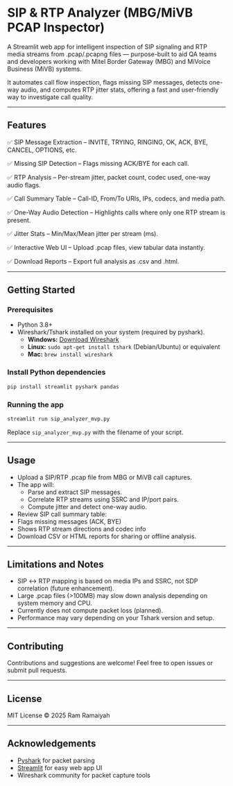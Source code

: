 # SIP & RTP Analyzer (MBG/MiVB PCAP Inspector)

A Streamlit web app for intelligent inspection of SIP signaling and RTP media streams from .pcap/.pcapng files — purpose-built to aid QA teams and developers working with Mitel Border Gateway (MBG) and MiVoice Business (MiVB) systems.

It automates call flow inspection, flags missing SIP messages, detects one-way audio, and computes RTP jitter stats, offering a fast and user-friendly way to investigate call quality.

---

## Features

✅ SIP Message Extraction – INVITE, TRYING, RINGING, OK, ACK, BYE, CANCEL, OPTIONS, etc.

✅ Missing SIP Detection – Flags missing ACK/BYE for each call.

✅ RTP Analysis – Per-stream jitter, packet count, codec used, one-way audio flags.

✅ Call Summary Table – Call-ID, From/To URIs, IPs, codecs, and media path.

✅ One-Way Audio Detection – Highlights calls where only one RTP stream is present.

✅ Jitter Stats – Min/Max/Mean jitter per stream (ms).

✅ Interactive Web UI – Upload .pcap files, view tabular data instantly.

✅ Download Reports – Export full analysis as .csv and .html.

---

## Getting Started

### Prerequisites

- Python 3.8+
- Wireshark/Tshark installed on your system (required by pyshark).  
  - **Windows:** [Download Wireshark](https://www.wireshark.org/download.html)  
  - **Linux:** `sudo apt-get install tshark` (Debian/Ubuntu) or equivalent  
  - **Mac:** `brew install wireshark`

### Install Python dependencies

```bash
pip install streamlit pyshark pandas
```

### Running the app

```bash
streamlit run sip_analyzer_mvp.py
```

Replace `sip_analyzer_mvp.py` with the filename of your script.

---

## Usage

* Upload a SIP/RTP .pcap file from MBG or MiVB call captures.
* The app will:
  * Parse and extract SIP messages.
  * Correlate RTP streams using SSRC and IP/port pairs.
  * Compute jitter and detect one-way audio.
* Review SIP call summary table:
* Flags missing messages (ACK, BYE)
* Shows RTP stream directions and codec info
* Download CSV or HTML reports for sharing or offline analysis.
---

## Limitations and Notes

* SIP ↔ RTP mapping is based on media IPs and SSRC, not SDP correlation (future enhancement).
* Large .pcap files (>100MB) may slow down analysis depending on system memory and CPU.
* Currently does not compute packet loss (planned).
* Performance may vary depending on your Tshark version and setup.

---

## Contributing

Contributions and suggestions are welcome! Feel free to open issues or submit pull requests.

---

## License

MIT License © 2025 Ram Ramaiyah

---

## Acknowledgements

- [Pyshark](https://github.com/KimiNewt/pyshark) for packet parsing  
- [Streamlit](https://streamlit.io/) for easy web app UI  
- Wireshark community for packet capture tools

